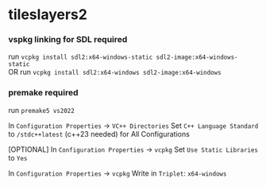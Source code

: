 # tileslayers2

### **vspkg linking for SDL required**
run `vcpkg install sdl2:x64-windows-static sdl2-image:x64-windows-static`   
OR 
run `vcpkg install sdl2:x64-windows sdl2-image:x64-windows`   


### **premake required**
run `premake5 vs2022`


In `Configuration Properties` -> `VC++ Directories` Set `C++ Language Standard` to `/stdc++latest` (c++23 needed) for All Configurations

[OPTIONAL] In `Configuration Properties` -> `vcpkg` Set `Use Static Libraries` to `Yes`   


In `Configuration Properties` -> `vcpkg` Write in `Triplet`:  `x64-windows`